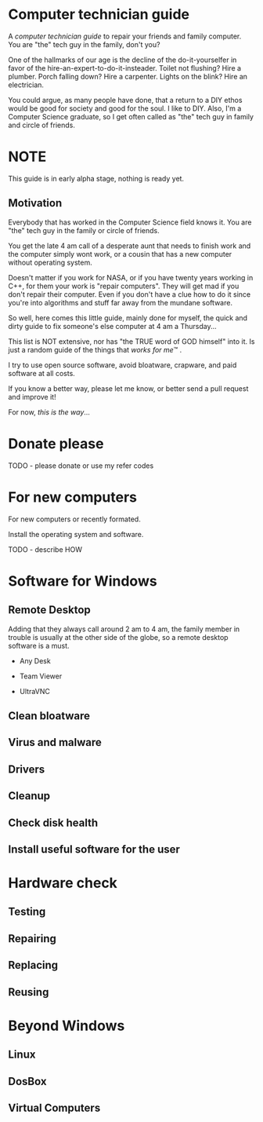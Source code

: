 # Computer technician guide

 A *computer technician guide* to repair your friends and family computer. You are "the" tech guy in the family, don't you?

 One of the hallmarks of our age is the decline of the do-it-yourselfer in favor of the hire-an-expert-to-do-it-insteader. Toilet not flushing? Hire a plumber. Porch falling down? Hire a carpenter. Lights on the blink? Hire an electrician.

 You could argue, as many people have done, that a return to a DIY ethos would be good for society and good for the soul. I like to DIY. Also, I'm a Computer Science graduate, so I get often called as "the" tech guy in family and circle of friends. 

# NOTE

This guide is in early alpha stage, nothing is ready yet.

## Motivation

Everybody that has worked in the Computer Science field knows it. You are "the" tech guy in the family or circle of friends.

You get the late 4 am call of a desperate aunt that needs to finish work and the computer simply wont work, or a cousin that has a new computer without operating system.

Doesn't matter if you work for NASA, or if you have twenty years working in C++, for them your work is "repair computers". They will get mad if you don't repair their computer. Even if you don't have a clue how to do it since you're into algorithms and stuff far away from the mundane software.

So well, here comes this little guide, mainly done for myself, the quick and dirty guide to fix someone's else computer at 4 am a Thursday...

This list is NOT extensive, nor has "the TRUE word of GOD himself" into it. Is just a random guide of the things that *works for me*™ .

I try to use open source software, avoid bloatware, crapware, and paid software at all costs.

If you know a better way, please let me know, or better send a pull request and improve it!

For now, *this is the way*...

# Donate please

TODO - please donate or use my refer codes

# For new computers

For new computers or recently formated.

Install the operating system and software.

TODO - describe HOW

# Software for Windows  

## Remote Desktop

Adding that they always call around 2 am to 4 am, the family member in trouble is usually at the other side of the globe, so a remote desktop software is a must.

* Any Desk

* Team Viewer

* UltraVNC

## Clean bloatware

## Virus and malware

## Drivers

## Cleanup

## Check disk health

## Install useful software for the user

# Hardware check

## Testing

## Repairing

## Replacing

## Reusing

# Beyond Windows

## Linux

## DosBox

## Virtual Computers
